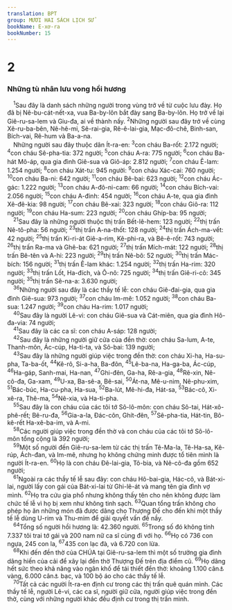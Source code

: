 ```yaml
---
translation: BPT
group: MƯƠI HAI SÁCH LỊCH SỬ
bookName: E-xơ-ra 
bookNumber: 15
---
```


<div class="title"><h1>2</h1><h3>Những tù nhân lưu vong hồi hương</h3></div>
<span class="verse exo_2_1"> <sup>1</sup>Sau đây là danh sách những người trong vùng trở về từ cuộc lưu đày. Họ đã bị Nê-bu-cát-nết-xa, vua Ba-by-lôn bắt đày sang Ba-by-lôn. Họ trở về lại Giê-ru-sa-lem và Giu-đa, ai về thành nấy.</span>
<span class="verse exo_2_2"><sup>2</sup>Những người sau đây trở về cùng Xê-ru-ba-bên, Nê-hê-mi, Sê-rai-gia, Rê-ê-lai-gia, Mạc-đô-chê, Binh-san, Bích-vai, Rê-hum và Ba-a-na.<br/> Những người sau đây thuộc dân Ít-ra-en:</span>
<span class="verse exo_2_3"><sup>3</sup>con cháu Ba-rốt: 2.172 người;</span>
<span class="verse exo_2_4"><sup>4</sup>con cháu Sê-pha-tia: 372 người;</span>
<span class="verse exo_2_5"><sup>5</sup>con cháu A-ra: 775 người;</span>
<span class="verse exo_2_6"><sup>6</sup>con cháu Ba-hát Mô-áp, qua gia đình Giê-sua và Giô-áp: 2.812 người;</span>
<span class="verse exo_2_7"><sup>7</sup>con cháu Ê-lam: 1.254 người;</span>
<span class="verse exo_2_8"><sup>8</sup>con cháu Xát-tu: 945 người:</span>
<span class="verse exo_2_9"><sup>9</sup>con cháu Xác-cai: 760 người;</span>
<span class="verse exo_2_10"><sup>10</sup>con cháu Ba-ni: 642 người;</span>
<span class="verse exo_2_11"><sup>11</sup>con cháu Bê-bai: 623 người;</span>
<span class="verse exo_2_12"><sup>12</sup>con cháu Ác-gác: 1.222 người;</span>
<span class="verse exo_2_13"><sup>13</sup>con cháu A-đô-ni-cam: 66 người;</span>
<span class="verse exo_2_14"><sup>14</sup>con cháu Bích-vai: 2.056 người;</span>
<span class="verse exo_2_15"><sup>15</sup>con cháu A-đinh: 454 người;</span>
<span class="verse exo_2_16"><sup>16</sup>con cháu A-te, qua gia đình Xê-đê-kia: 98 người;</span>
<span class="verse exo_2_17"><sup>17</sup>con cháu Bê-xai: 323 người;</span>
<span class="verse exo_2_18"><sup>18</sup>con cháu Giô-ra: 112 người;</span>
<span class="verse exo_2_19"><sup>19</sup>con cháu Ha-sum: 223 người;</span>
<span class="verse exo_2_20"><sup>20</sup>con cháu Ghíp-ba: 95 người;<br/></span>
<span class="verse exo_2_21"> <sup>21</sup>Sau đây là những người thuộc thị trấn Bết-lê-hem: 123 người;</span>
<span class="verse exo_2_22"><sup>22</sup>thị trấn Nê-tô-pha: 56 người;</span>
<span class="verse exo_2_23"><sup>23</sup>thị trấn A-na-thốt: 128 người;</span>
<span class="verse exo_2_24"><sup>24</sup>thị trấn Ách-ma-vết: 42 người;</span>
<span class="verse exo_2_25"><sup>25</sup>thị trấn Ki-ri-át Giê-a-rim, Kê-phi-ra, và Bê-ê-rốt: 743 người;</span>
<span class="verse exo_2_26"><sup>26</sup>thị trấn Ra-ma và Ghê-ba: 621 người;</span>
<span class="verse exo_2_27"><sup>27</sup>thị trấn Mích-mát: 122 người;</span>
<span class="verse exo_2_28"><sup>28</sup>thị trấn Bê-tên và A-hi: 223 người;</span>
<span class="verse exo_2_29"><sup>29</sup>thị trấn Nê-bô: 52 người;</span>
<span class="verse exo_2_30"><sup>30</sup>thị trấn Mác-bích: 156 người;</span>
<span class="verse exo_2_31"><sup>31</sup>thị trấn Ê-lam khác: 1.254 người;</span>
<span class="verse exo_2_32"><sup>32</sup>thị trấn Ha-rim: 320 người;</span>
<span class="verse exo_2_33"><sup>33</sup>thị trấn Lốt, Ha-đích, và Ô-nô: 725 người;</span>
<span class="verse exo_2_34"><sup>34</sup>thị trấn Giê-ri-cô: 345 người;</span>
<span class="verse exo_2_35"><sup>35</sup>thị trấn Sê-na-a: 3.630 người;<br/></span>
<span class="verse exo_2_36"> <sup>36</sup>Những người sau đây là các thầy tế lễ: con cháu Giê-đai-gia, qua gia đình Giê-sua: 973 người;</span>
<span class="verse exo_2_37"><sup>37</sup>con cháu Im-mê: 1.052 người;</span>
<span class="verse exo_2_38"><sup>38</sup>con cháu Ba-sua: 1.247 người;</span>
<span class="verse exo_2_39"><sup>39</sup>con cháu Ha-rim: 1.017 người;<br/></span>
<span class="verse exo_2_40"> <sup>40</sup>Sau đây là người Lê-vi: con cháu Giê-sua và Cát-miên, qua gia đình Hô-đa-via: 74 người;<br/></span>
<span class="verse exo_2_41"> <sup>41</sup>Sau đây là các ca sĩ: con cháu A-sáp: 128 người;<br/></span>
<span class="verse exo_2_42"> <sup>42</sup>Sau đây là những người giữ cửa của đền thờ: con cháu Sa-lum, A-te, Thanh-môn, Ác-cúp, Ha-ti-ta, và Sô-bai: 139 người;<br/></span>
<span class="verse exo_2_43"> <sup>43</sup>Sau đây là những người giúp việc trong đền thờ: con cháu Xi-ha, Ha-su-pha, Ta-ba-ốt,</span>
<span class="verse exo_2_44"><sup>44</sup>Kê-rô, Si-a-ha, Ba-đôn,</span>
<span class="verse exo_2_45"><sup>45</sup>Lê-ba-na, Ha-ga-ba, Ác-cúp,</span>
<span class="verse exo_2_46"><sup>46</sup>Ha-gáp, Sanh-mai, Ha-nan,</span>
<span class="verse exo_2_47"><sup>47</sup>Ghi-đên, Ga-ha, Rê-a-gia,</span>
<span class="verse exo_2_48"><sup>48</sup>Rê-xin, Nê-cô-đa, Ga-xam,</span>
<span class="verse exo_2_49"><sup>49</sup>U-xa, Ba-sê-a, Bê-sai,</span>
<span class="verse exo_2_50"><sup>50</sup>Át-na, Mê-u-nim, Nê-phu-xim,</span>
<span class="verse exo_2_51"><sup>51</sup>Bác-búc, Ha-cu-pha, Ha-sua,</span>
<span class="verse exo_2_52"><sup>52</sup>Ba-lút, Mê-hi-đa, Hát-sa,</span>
<span class="verse exo_2_53"><sup>53</sup>Bác-cô, Xi-xê-ra, Thê-ma,</span>
<span class="verse exo_2_54"><sup>54</sup>Nê-xia, và Ha-ti-pha.<br/></span>
<span class="verse exo_2_55"> <sup>55</sup>Sau đây là con cháu của các tôi tớ Sô-lô-môn: con cháu Sô-tai, Hát-xô-phê-rết; Bê-ru-đa,</span>
<span class="verse exo_2_56"><sup>56</sup>Gia-a-la, Đác-côn, Ghít-đên,</span>
<span class="verse exo_2_57"><sup>57</sup>Sê-pha-tia, Hát-tin, Bô-kê-rết Ha-xê-ba-im, và A-mi.<br/></span>
<span class="verse exo_2_58"> <sup>58</sup>Các người giúp việc trong đền thờ và con cháu của các tôi tớ Sô-lô-môn tổng cộng là 392 người;<br/></span>
<span class="verse exo_2_59"> <sup>59</sup>Một số người đến Giê-ru-sa-lem từ các thị trấn Tê-Ma-la, Tê-Ha-sa, Kê-rúp, Ách-đan, và Im-mê, nhưng họ không chứng minh được tổ tiên mình là người Ít-ra-en.</span>
<span class="verse exo_2_60"><sup>60</sup>Họ là con cháu Đê-lai-gia, Tô-bia, và Nê-cô-đa gồm 652 người;<br/></span>
<span class="verse exo_2_61"> <sup>61</sup>Ngoài ra các thầy tế lễ sau đây: con cháu Hô-bai-gia, Hác-cô, và Bát-xi-lai, người lấy con gái của Bát-xi-lai từ Ghi-lê-át và mang tên gia đình vợ mình.</span>
<span class="verse exo_2_62"><sup>62</sup>Họ tra cứu gia phổ nhưng không thấy tên cho nên không được làm chức tế lễ vì họ bị xem như không tinh sạch.</span>
<span class="verse exo_2_63"><sup>63</sup>Quan tổng trấn không cho phép họ ăn những món đã được dâng cho Thượng Đế cho đến khi một thầy tế lễ dùng U-rim và Thu-mim để giải quyết vấn đề nầy.<br/></span>
<span class="verse exo_2_64"> <sup>64</sup>Tổng số người hồi hương là: 42.360 người.</span>
<span class="verse exo_2_65"><sup>65</sup>Trong số đó không tính 7.337 tôi trai tớ gái và 200 nam nữ ca sĩ cùng đi với họ.</span>
<span class="verse exo_2_66"><sup>66</sup>Họ có 736 con ngựa, 245 con la,</span>
<span class="verse exo_2_67"><sup>67</sup>435 con lạc đà, và 6.720 con lừa.<br/></span>
<span class="verse exo_2_68"> <sup>68</sup>Khi đến đền thờ của CHÚA tại Giê-ru-sa-lem thì một số trưởng gia đình dâng hiến của cải để xây lại đền thờ Thượng Đế trên địa điểm cũ.</span>
<span class="verse exo_2_69"><sup>69</sup>Họ dâng hết sức theo khả năng vào ngân khố để tái thiết đền thờ: khoảng 1.100 cân<a data-toggle="tooltip" data-placement="bottom" title="Nguyên văn, “61.000 đồng đắc-ma” (khoảng 526 kí-lô).">⚓</a> vàng, 6.000 cân<a data-toggle="tooltip" data-placement="bottom" title="Nguyên văn, “5.000 đồng mi-na” (khoảng 3.450 kí-lô).">⚓</a> bạc, và 100 bộ áo cho các thầy tế lễ.<br/></span>
<span class="verse exo_2_70"> <sup>70</sup>Tất cả các người Ít-ra-en định cư trong các thị trấn quê quán mình. Các thầy tế lễ, người Lê-vi, các ca sĩ, người giữ cửa, người giúp việc trong đền thờ, cùng với những người khác đều định cư trong thị trấn mình.<br/></span>

